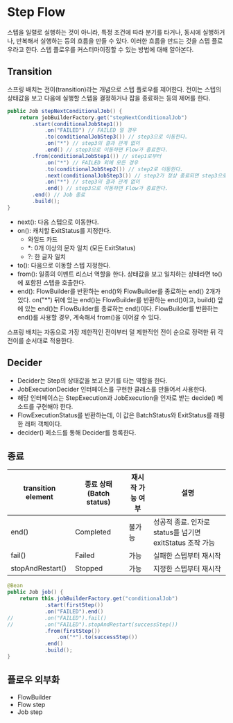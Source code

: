 # Step Flow
스텝을 일렬로 실행하는 것이 아니라, 특정 조건에 따라 분기를 타거나, 동시에 실행하거나, 반복해서 실행하는 등의 흐름을 만들 수 있다. 이러한 흐름을 만드는 것을 스텝 플로우라고 한다.
스텝 플로우를 커스터마이징할 수 있는 방법에 대해 알아본다.

## Transition
스프링 배치는 전이(transition)라는 개념으로 스텝 플로우를 제어한다.
전이는 스텝의 상태값을 보고 다음에 실행할 스텝을 결정하거나 잡을 종료하는 등의 제어를 한다.

```java
public Job stepNextConditionalJob() {
    return jobBuilderFactory.get("stepNextConditionalJob")
        .start(conditionalJobStep1())
            .on("FAILED") // FAILED 일 경우
            .to(conditionalJobStep3()) // step3으로 이동한다.
            .on("*") // step3의 결과 관계 없이
            .end() // step3으로 이동하면 Flow가 종료한다.
        .from(conditionalJobStep1()) // step1로부터
            .on("*") // FAILED 외에 모든 경우
            .to(conditionalJobStep2()) // step2로 이동한다.
            .next(conditionalJobStep3()) // step2가 정상 종료되면 step3으로 이동한다.
            .on("*") // step3의 결과 관계 없이
            .end() // step3으로 이동하면 Flow가 종료한다.
        .end() // Job 종료
        .build();
}
```

- next(): 다음 스텝으로 이동한다.
- on(): 캐치할 ExitStatus를 지정한다.
  - 와일드 카드
  - *: 0개 이상의 문자 일치 (모든 ExitStatus)
  - ?: 한 글자 일치
- to(): 다음으로 이동할 스텝 지정한다.
- from(): 일종의 이벤트 리스너 역할을 한다. 상태값을 보고 일치하는 상태라면 to()에 포함된 스텝을 호출한다.
- end(): FlowBuilder를 반환하는 end()와 FlowBuilder를 종료하는 end() 2개가 있다. 
on("*") 뒤에 있는 end()는 FlowBuilder를 반환하는 end()이고, build() 앞에 있는 end()는 FlowBuilder를 종료하는 end()이다. 
FlowBuilder를 반환하는 end()를 사용할 경우, 계속해서 from()을 이어갈 수 있다.

스프링 배치는 자동으로 가장 제한적인 전이부터 덜 제한적인 전이 순으로 정력한 뒤 각 전이를 순서대로 적용한다.

## Decider
- Decider는 Step의 상태값을 보고 분기를 타는 역할을 한다.
- JobExecutionDecider 인터페이스를 구현한 클래스를 만들어서 사용한다.
- 해당 인터페이스는 StepExecution과 JobExecution을 인자로 받는 decide() 메소드를 구현해야 한다.
- FlowExecutionStatus를 반환하는데, 이 값은 BatchStatus와 ExitStatus를 래핑한 래퍼 객체이다.
- decider() 메소드를 통해 Decider를 등록한다.

## 종료
| transition element | 종료 상태 (Batch status) | 재시작 가능 여부 | 설명                                       |
|--------------------|------------|----------|------------------------------------------|
| end()              | Completed  | 불가능      | 성공적 종료. 인자로 status를 넘기면 exitStatus 조작 가능 |
| fail()             | Failed     | 가능       | 실패한 스텝부터 재시작                             |
| stopAndRestart()   | Stopped    | 가능       | 지정한 스텝부터 재시작                             |

```java
@Bean
public Job job() {
    return this.jobBuilderFactory.get("conditionalJob")
            .start(firstStep())
            .on("FAILED").end()
//          .on("FAILED").fail()
//          .on("FAILED").stopAndRestart(successStep())
            .from(firstStep())
                .on("*").to(successStep())
            .end()
            .build();
}
```

## 플로우 외부화
- FlowBuilder
- Flow step
- Job step

